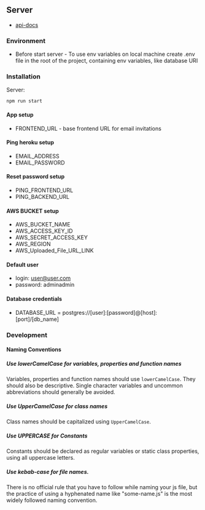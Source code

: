 ## Server

- [api-docs](https://exapmle.app/api-docs/#/)

### Environment
- Before start server -
To use env variables on local machine create .env file in the root of the project, containing env variables, like database URI

### Installation
Server:
```
npm run start
```

#### App setup
- FRONTEND_URL - base frontend URL for email invitations 

#### Ping heroku setup
- EMAIL_ADDRESS 
- EMAIL_PASSWORD

#### Reset password setup
- PING_FRONTEND_URL 
- PING_BACKEND_URL

#### AWS BUCKET setup
- AWS_BUCKET_NAME 
- AWS_ACCESS_KEY_ID 
- AWS_SECRET_ACCESS_KEY 
- AWS_REGION
- AWS_Uploaded_File_URL_LINK

#### Default user
- login: user@user.com
- password: adminadmin

#### Database credentials
- DATABASE_URL = postgres://[user]:[password]@[host]:[port]/[db_name]

### Development

#### Naming Conventions

##### Use lowerCamelCase for variables, properties and function names

Variables, properties and function names should use `lowerCamelCase`.  They
should also be descriptive. Single character variables and uncommon
abbreviations should generally be avoided.

##### Use UpperCamelCase for class names

Class names should be capitalized using `UpperCamelCase`.


##### Use UPPERCASE for Constants

Constants should be declared as regular variables or static class properties,
using all uppercase letters.

##### Use kebab-case for file names.

There is no official rule that you have to follow while naming your js file,
but the practice of using a hyphenated name like "some-name.js" is the most widely followed naming convention.